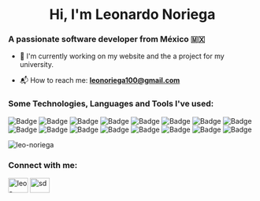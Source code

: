 <h1 align="center">Hi, I'm Leonardo Noriega</h1>
<h3 align="left">A passionate software developer from México 🇲🇽</h3>

- 💼 I'm currently working on my website and the a project for my university.

- 📬 How to reach me: **leonoriega100@gmail.com**

<h3 align="left">Some Technologies, Languages and Tools I've used:</h3>

![Badge](https://img.shields.io/badge/Spring-grey?style=for-the-badge&logo=spring)
![Badge](https://img.shields.io/badge/React%20Native-grey?style=for-the-badge&logo=react)
![Badge](https://img.shields.io/badge/Node.js-grey?style=for-the-badge&logo=node.js)
![Badge](https://img.shields.io/badge/Kotlin-grey?style=for-the-badge&logo=kotlin)
![Badge](https://img.shields.io/badge/MongoDB-grey?style=for-the-badge&logo=mongodb)
![Badge](https://img.shields.io/badge/Bootstrap-grey?style=for-the-badge&logo=bootstrap)
![Badge](https://img.shields.io/badge/MySQL-grey?style=for-the-badge&logo=mysql)
![Badge](https://img.shields.io/badge/Python-grey?style=for-the-badge&logo=python)
![Badge](https://img.shields.io/badge/Arduino-grey?style=for-the-badge&logo=arduino)
![Badge](https://img.shields.io/badge/AWS-grey?style=for-the-badge&logo=amazon-aws)
![Badge](https://img.shields.io/badge/Android%20Studio-grey?style=for-the-badge&logo=android-studio)
![Badge](https://img.shields.io/badge/IntelliJ%20IDEA-grey?style=for-the-badge&logo=intellij-idea)
![Badge](https://img.shields.io/badge/Neovim-grey?style=for-the-badge&logo=neovim)
![Badge](https://img.shields.io/badge/Org-grey?style=for-the-badge&logo=org)
![Badge](https://img.shields.io/badge/Git-grey?style=for-the-badge&logo=git)
![Badge](https://img.shields.io/badge/Linux-grey?style=for-the-badge&logo=linux)

<p align="left"> <img src="https://komarev.com/ghpvc/?username=leo-noriega&label=Profile%20views&color=0e75b6&style=flat" alt="leo-noriega" /> </p>


<h3 align="left">Connect with me:</h3>
<p align="left">
<a href="https://linkedin.com/in/leo-noriega" target="blank"><img align="center" src="https://raw.githubusercontent.com/rahuldkjain/github-profile-readme-generator/master/src/images/icons/Social/linked-in-alt.svg" alt="leo-noriega" height="30" width="40" /></a>
<a href="https://instagram.com/sd" target="blank"><img align="center" src="https://raw.githubusercontent.com/rahuldkjain/github-profile-readme-generator/master/src/images/icons/Social/instagram.svg" alt="sd" height="30" width="40" /></a>
</p>

